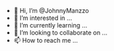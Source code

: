 - 👋 Hi, I’m @JohnnyManzzo
- 👀 I’m interested in ...
- 🌱 I’m currently learning ...
- 💞️ I’m looking to collaborate on ...
- 📫 How to reach me ...

<!---
JohnnyManzzo/JohnnyManzzo is a ✨ special ✨ repository because its `README.md` (this file) appears on your GitHub profile.
You can click the Preview link to take a look at your changes.
--->
